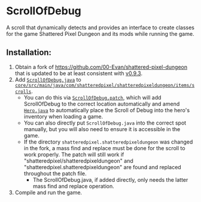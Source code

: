# ScrollOfDebug
A scroll that dynamically detects and provides an interface to create classes for the game Shattered Pixel Dungeon and its mods while running the game.

## Installation:
1. Obtain a fork of <https://github.com/00-Evan/shattered-pixel-dungeon> that is updated to be at least consistent with [v0.9.3](https://github.com/00-Evan/shattered-pixel-dungeon/releases/tag/v0.9.3c).
2. Add [`ScrollOfDebug.java`](https://github.com/Zrp200/ScrollOfDebug/blob/master/ScrollOfDebug.java) to [`core/src/main/java/com/shatteredpixel/shatteredpixeldungeon/items/scrolls`](https://github.com/00-Evan/shattered-pixel-dungeon/tree/master/core/src/main/java/com/shatteredpixel/shatteredpixeldungeon/items/scrolls).
   * You can do this via [`ScrollOfDebug.patch`](https://github.com/Zrp200/ScrollOfDebug/blob/master/ScrollOfDebug.patch), which will add ScrollOfDebug to the correct location automatically and amend [`Hero.java`](https://github.com/00-Evan/shattered-pixel-dungeon/blob/master/core/src/main/java/com/shatteredpixel/shatteredpixeldungeon/actors/hero/Hero.java) to automatically place the Scroll of Debug into the hero's inventory when loading a game.
   * You can also directly put `ScrollOfDebug.java` into the correct spot manually, but you will also need to ensure it is accessible in the game.
   * If the directory `shatteredpixel.shatteredpixeldungeon` was changed in the fork, a mass find and replace must be done for the scroll to work properly. The patch will still work if "shatteredpixel/shatteredpixeldungeon" and "shatteredpixel.shatteredpixeldungeon" are found and replaced throughout the patch file.
      * The ScrollOfDebug.java, if added directly, only needs the latter mass find and replace operation. 
3. Compile and run the game.
